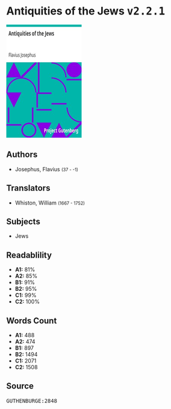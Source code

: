 # Antiquities of the Jews <kbd>v2.2.1</kbd>

![](./cover.medium.jpg "")

## Authors


 - Josephus, Flavius <small>(37 - -1)</small>

## Translators


 - Whiston, William <small>(1667 - 1752)</small>

## Subjects


 - Jews

## Readablility


 - **A1:** 81%
 - **A2:** 85%
 - **B1:** 91%
 - **B2:** 95%
 - **C1:** 99%
 - **C2:** 100%

## Words Count


 - **A1:** 488
 - **A2:** 474
 - **B1:** 897
 - **B2:** 1494
 - **C1:** 2071
 - **C2:** 1508

## Source


<kbd>GUTHENBURGE:2848</kbd>
